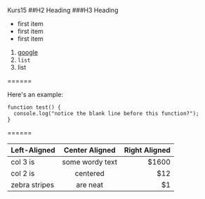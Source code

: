 Kurs15
##H2 Heading
###H3 Heading

* first item
* first item
* first item

1. [google](www.google.de)
1. `list`
1. list
 

======

Here's an example:

```
function test() {
  console.log("notice the blank line before this function?");
}
```

======

| Left-Aligned  | Center Aligned  | Right Aligned |
| :------------ |:---------------:| -----:|
| col 3 is      | some wordy text | $1600 |
| col 2 is      | centered        |   $12 |
| zebra stripes | are neat        |    $1 |
